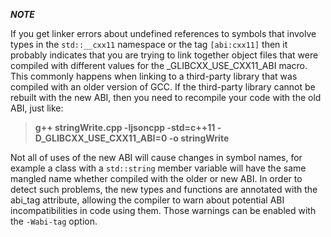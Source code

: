 ***NOTE*** 

If you get linker errors about undefined references to symbols that involve types in the `std::__cxx11` namespace or the tag
`[abi:cxx11]` then it probably indicates that you are trying to link together object files that were compiled with different
values for the _GLIBCXX_USE_CXX11_ABI macro. 
This commonly happens when linking to a third-party library that was compiled with an older version of GCC. If the third-party library cannot be rebuilt with the new ABI, then you need to recompile your code with
the old ABI, just like:

> **g++ stringWrite.cpp -ljsoncpp -std=c++11 -D_GLIBCXX_USE_CXX11_ABI=0 -o stringWrite**

Not all of uses of the new ABI will cause changes in symbol names, for example a class with a `std::string` member variable will
have the same mangled name whether compiled with the older or new ABI. In order to detect such problems, the new types and functions
are annotated with the abi_tag attribute, allowing the compiler to warn about potential ABI incompatibilities in code using them.
Those warnings can be enabled with the `-Wabi-tag` option.
